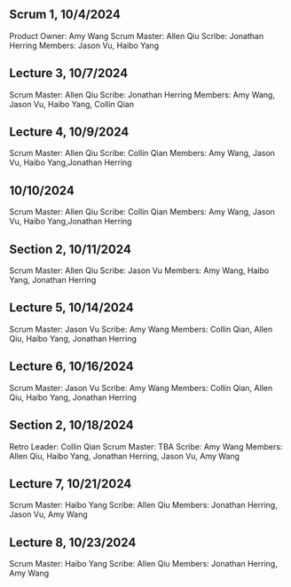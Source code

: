 ## Scrum 1, 10/4/2024

Product Owner: Amy Wang
Scrum Master: Allen Qiu
Scribe: Jonathan Herring
Members: Jason Vu, Haibo Yang

## Lecture 3, 10/7/2024

Scrum Master: Allen Qiu
Scribe: Jonathan Herring
Members: Amy Wang, Jason Vu, Haibo Yang, Collin Qian

## Lecture 4, 10/9/2024

Scrum Master: Allen Qiu
Scribe: Collin Qian
Members: Amy Wang, Jason Vu, Haibo Yang,Jonathan Herring

## 10/10/2024

Scrum Master: Allen Qiu
Scribe: Collin Qian
Members: Amy Wang, Jason Vu, Haibo Yang,Jonathan Herring

## Section 2, 10/11/2024

Scrum Master: Allen Qiu
Scribe: Jason Vu
Members: Amy Wang, Haibo Yang, Jonathan Herring

## Lecture 5, 10/14/2024

Scrum Master: Jason Vu
Scribe: Amy Wang
Members: Collin Qian, Allen Qiu, Haibo Yang, Jonathan Herring

## Lecture 6, 10/16/2024

Scrum Master: Jason Vu
Scribe: Amy Wang
Members: Collin Qian, Allen Qiu, Haibo Yang, Jonathan Herring

## Section 2, 10/18/2024

Retro Leader: Collin Qian
Scrum Master: TBA
Scribe: Amy Wang
Members: Allen Qiu, Haibo Yang, Jonathan Herring, Jason Vu, Amy Wang

## Lecture 7, 10/21/2024

Scrum Master: Haibo Yang
Scribe: Allen Qiu
Members: Jonathan Herring, Jason Vu, Amy Wang

## Lecture 8, 10/23/2024

Scrum Master: Haibo Yang
Scribe: Allen Qiu
Members: Jonathan Herring, Amy Wang
